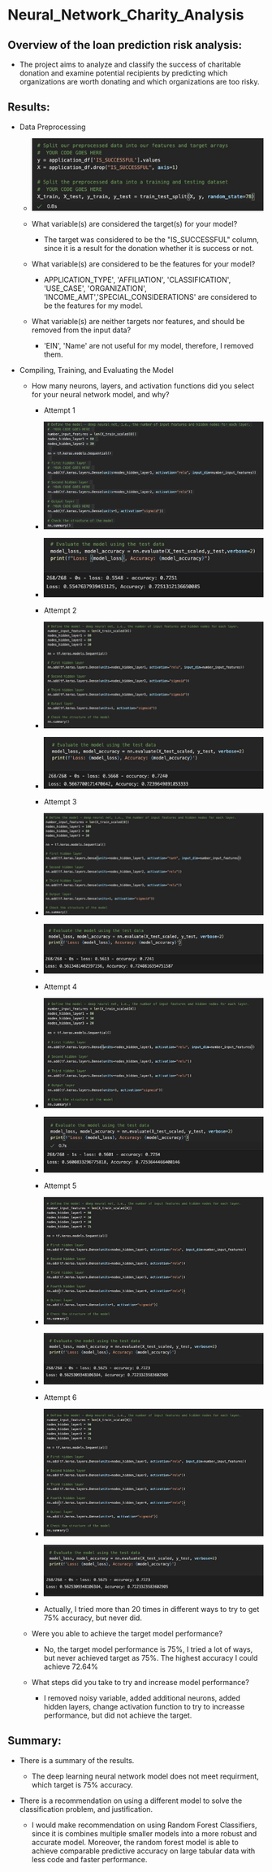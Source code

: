 # Neural_Network_Charity_Analysis

## Overview of the loan prediction risk analysis:

- The project aims to analyze and classify the success of charitable donation and examine potential recipients by predicting which organizations are worth donating and which organizations are too risky.

## Results:

- Data Preprocessing

    - ![1](Resources/1.png)
    - What variable(s) are considered the target(s) for your model?
        - The target was considered to be the "IS_SUCCESSFUL" column, since it is a result for the donation whether it is success or not.

    - What variable(s) are considered to be the features for your model?
        - APPLICATION_TYPE', 'AFFILIATION', 'CLASSIFICATION', 'USE_CASE', 'ORGANIZATION', 'INCOME_AMT','SPECIAL_CONSIDERATIONS' are considered to be the features for my model.
    
    - What variable(s) are neither targets nor features, and should be removed from the input data?
        - 'EIN', 'Name' are not useful for my model, therefore, I removed them.

- Compiling, Training, and Evaluating the Model

    - How many neurons, layers, and activation functions did you select for your neural network model, and why?
        - Attempt 1
        - ![10](Resources/10.png)
        - ![11](Resources/11.png)

        - Attempt 2
        - ![2](Resources/2.png)
        - ![3](Resources/3.png)

        - Attempt 3
        - ![4](Resources/4.png)
        - ![5](Resources/5.png)

        - Attempt 4
        - ![6](Resources/6.png)
        - ![7](Resources/7.png)

        - Attempt 5
        - ![8](Resources/8.png)
        - ![9](Resources/9.png)

        - Attempt 6
        - ![12](Resources/8.png)
        - ![13](Resources/9.png)       

        - Actually, I tried more than 20 times in different ways to try to get 75% accuracy, but never did. 

    - Were you able to achieve the target model performance?
        - No, the target model performance is 75%, I tried a lot of ways, but never achieved target as 75%. The highest accuracy I could achieve 72.64%

    - What steps did you take to try and increase model performance?
        - I removed noisy variable, added additional neurons, added hidden layers, change activation function to try to increasse performance, but did not achieve the target.


## Summary:
- There is a summary of the results.
    - The deep learning neural network model does not meet requirment, which target is 75% accuracy.

- There is a recommendation on using a different model to solve the classification problem, and justification.
    - I would make recommendation on using Random Forest Classifiers, since it is combines multiple smaller models into a more robust and accurate model. Moreover, the random forest model is able to achieve comparable predictive accuracy on large tabular data with less code and faster performance.